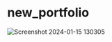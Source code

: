 # new_portfolio
![Screenshot 2024-01-15 130305](https://github.com/Anku-yadav-001/new_portfolio/assets/136979860/7b503c3d-472e-4834-92e4-a56e4463c458)
